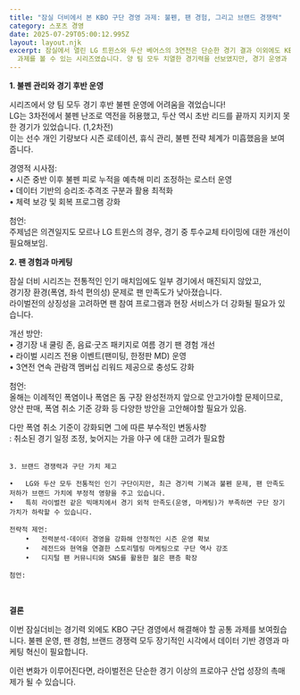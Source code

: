 ```yaml
---
title: "잠실 더비에서 본 KBO 구단 경영 과제: 불펜, 팬 경험, 그리고 브랜드 경쟁력"
category: 스포츠 경영
date: 2025-07-29T05:00:12.995Z
layout: layout.njk
excerpt: 잠실에서 열린 LG 트윈스와 두산 베어스의 3연전은 단순한 경기 결과 이외에도 KBO 프로야구 구단들이 공통적으로 직면한 경영
  과제를 볼 수 있는 시리즈였습니다. 양 팀 모두 치열한 경기력을 선보였지만, 경기 운영과 팬 마케팅 측면에서 개선할 지점을 찾아보았습니다.
---
```

**1. 불펜 관리와 경기 후반 운영**

시리즈에서 양 팀 모두 경기 후반 불펜 운영에 어려움을 겪었습니다!</br>
LG는 3차전에서 불펜 난조로 역전을 허용했고, 두산 역시 초반 리드를 끝까지 지키지 못한 경기가 있었습니다. (1,2차전)</br>
이는 선수 개인 기량보다 시즌 로테이션, 휴식 관리, 불펜 전략 체계가 미흡했음을 보여줍니다.

경영적 시사점:</br>
•	시즌 중반 이후 불펜 피로 누적을 예측해 미리 조정하는 로스터 운영</br>
•	데이터 기반의 승리조·추격조 구분과 활용 최적화</br>
•	체력 보강 및 회복 프로그램 강화

첨언: </br>주제넘은 의견일지도 모르나 LG 트윈스의 경우, 경기 중 투수교체 타이밍에 대한 개선이 필요해보임.


 **2. 팬 경험과 마케팅**

잠실 더비 시리즈는 전통적인 인기 매치임에도 일부 경기에서 매진되지 않았고,</br>
경기장 환경(폭염, 좌석 편의성) 문제로 팬 만족도가 낮아졌습니다.</br>
라이벌전의 상징성을 고려하면 팬 참여 프로그램과 현장 서비스가 더 강화될 필요가 있습니다.

개선 방안:</br>
•	경기장 내 쿨링 존, 음료·굿즈 패키지로 여름 경기 팬 경험 개선</br>
•	라이벌 시리즈 전용 이벤트(팬미팅, 한정판 MD) 운영</br>
•	3연전 연속 관람객 멤버십 리워드 제공으로 충성도 강화

첨언: </br>올해는 이례적인 폭염이나 폭염은 돔 구장 완성전까지 앞으로 안고가야할 문제이므로, 양산 판매, 폭염 취소 기준 강화 등 다양한 방안을 고안해야할 필요가 있음. 

다만 폭염 취소 기준이 강화되면 그에 따른 부수적인 변동사항</br>
: 취소된 경기 일정 조정, 늦어지는 가을 야구
에 대한 고려가 필요함</br>
</br>

~~~
3. 브랜드 경쟁력과 구단 가치 제고

•	LG와 두산 모두 전통적인 인기 구단이지만, 최근 경기력 기복과 불펜 문제, 팬 만족도 저하가 브랜드 가치에 부정적 영향을 주고 있습니다.
•	특히 라이벌전 같은 빅매치에서 경기 외적 만족도(운영, 마케팅)가 부족하면 구단 장기 가치가 하락할 수 있습니다.

전략적 제언:
	•	전력분석·데이터 경영을 강화해 안정적인 시즌 운영 확보
	•	레전드와 현역을 연결한 스토리텔링 마케팅으로 구단 역사 강조
	•	디지털 팬 커뮤니티와 SNS를 활용한 젊은 팬층 확장

첨언:
~~~
</br>

**결론**

이번 잠실더비는 경기력 외에도 KBO 구단 경영에서 해결해야 할 공통 과제를 보여줬습니다. 불펜 운영, 팬 경험, 브랜드 경쟁력 모두 장기적인 시각에서 데이터 기반 경영과 마케팅 혁신이 필요합니다.

이런 변화가 이루어진다면, 라이벌전은 단순한 경기 이상의 프로야구 산업 성장의 촉매제가 될 수 있습니다.
